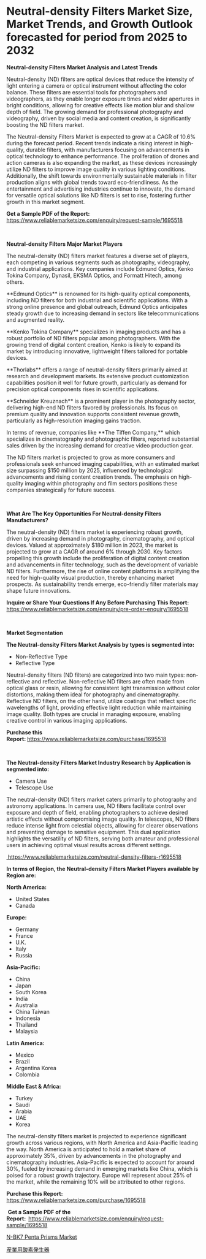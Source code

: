 <p><h1>Neutral-density Filters Market Size, Market Trends, and Growth Outlook forecasted for period from 2025 to 2032</h1></p><p><strong>Neutral-density Filters Market Analysis and Latest Trends</strong></p>
<p><p>Neutral-density (ND) filters are optical devices that reduce the intensity of light entering a camera or optical instrument without affecting the color balance. These filters are essential tools for photographers and videographers, as they enable longer exposure times and wider apertures in bright conditions, allowing for creative effects like motion blur and shallow depth of field. The growing demand for professional photography and videography, driven by social media and content creation, is significantly boosting the ND filters market.</p><p>The Neutral-density Filters Market is expected to grow at a CAGR of 10.6% during the forecast period. Recent trends indicate a rising interest in high-quality, durable filters, with manufacturers focusing on advancements in optical technology to enhance performance. The proliferation of drones and action cameras is also expanding the market, as these devices increasingly utilize ND filters to improve image quality in various lighting conditions. Additionally, the shift towards environmentally sustainable materials in filter production aligns with global trends toward eco-friendliness. As the entertainment and advertising industries continue to innovate, the demand for versatile optical solutions like ND filters is set to rise, fostering further growth in this market segment.</p></p>
<p><strong>Get a Sample PDF of the Report:&nbsp;</strong> <a href="https://www.reliablemarketsize.com/enquiry/request-sample/1695518?utm_campaign=1886&utm_medium=2&utm_source=Github&utm_content=ia&utm_term=08012025&utm_id=neutral-density-filters">https://www.reliablemarketsize.com/enquiry/request-sample/1695518</a></p>
<p>&nbsp;</p>
<p><strong>Neutral-density Filters Major Market Players</strong></p>
<p><p>The neutral-density (ND) filters market features a diverse set of players, each competing in various segments such as photography, videography, and industrial applications. Key companies include Edmund Optics, Kenko Tokina Company, Dynasil, EKSMA Optics, and Formatt Hitech, among others.</p><p>**Edmund Optics** is renowned for its high-quality optical components, including ND filters for both industrial and scientific applications. With a strong online presence and global outreach, Edmund Optics anticipates steady growth due to increasing demand in sectors like telecommunications and augmented reality.</p><p>**Kenko Tokina Company** specializes in imaging products and has a robust portfolio of ND filters popular among photographers. With the growing trend of digital content creation, Kenko is likely to expand its market by introducing innovative, lightweight filters tailored for portable devices.</p><p>**Thorlabs** offers a range of neutral-density filters primarily aimed at research and development markets. Its extensive product customization capabilities position it well for future growth, particularly as demand for precision optical components rises in scientific applications.</p><p>**Schneider Kreuznach** is a prominent player in the photography sector, delivering high-end ND filters favored by professionals. Its focus on premium quality and innovation supports consistent revenue growth, particularly as high-resolution imaging gains traction.</p><p>In terms of revenue, companies like **The Tiffen Company,** which specializes in cinematography and photographic filters, reported substantial sales driven by the increasing demand for creative video production gear. </p><p>The ND filters market is projected to grow as more consumers and professionals seek enhanced imaging capabilities, with an estimated market size surpassing $150 million by 2025, influenced by technological advancements and rising content creation trends. The emphasis on high-quality imaging within photography and film sectors positions these companies strategically for future success.</p></p>
<p>&nbsp;</p>
<p><strong>What Are The Key Opportunities For Neutral-density Filters Manufacturers?</strong></p>
<p><p>The neutral-density (ND) filters market is experiencing robust growth, driven by increasing demand in photography, cinematography, and optical devices. Valued at approximately $180 million in 2023, the market is projected to grow at a CAGR of around 6% through 2030. Key factors propelling this growth include the proliferation of digital content creation and advancements in filter technology, such as the development of variable ND filters. Furthermore, the rise of online content platforms is amplifying the need for high-quality visual production, thereby enhancing market prospects. As sustainability trends emerge, eco-friendly filter materials may shape future innovations.</p></p>
<p><strong>Inquire or Share Your Questions If Any Before Purchasing This Report:</strong> <a href="https://www.reliablemarketsize.com/enquiry/pre-order-enquiry/1695518?utm_campaign=1886&utm_medium=2&utm_source=Github&utm_content=ia&utm_term=08012025&utm_id=neutral-density-filters">https://www.reliablemarketsize.com/enquiry/pre-order-enquiry/1695518</a></p>
<p>&nbsp;</p>
<p><strong>Market Segmentation</strong></p>
<p><strong>The Neutral-density Filters Market Analysis by types is segmented into:</strong></p>
<p><ul><li>Non-Reflective Type</li><li>Reflective Type</li></ul></p>
<p><p>Neutral-density filters (ND filters) are categorized into two main types: non-reflective and reflective. Non-reflective ND filters are often made from optical glass or resin, allowing for consistent light transmission without color distortions, making them ideal for photography and cinematography. Reflective ND filters, on the other hand, utilize coatings that reflect specific wavelengths of light, providing effective light reduction while maintaining image quality. Both types are crucial in managing exposure, enabling creative control in various imaging applications.</p></p>
<p><strong>Purchase this Report:&nbsp;</strong><a href="https://www.reliablemarketsize.com/purchase/1695518?utm_campaign=1886&utm_medium=2&utm_source=Github&utm_content=ia&utm_term=08012025&utm_id=neutral-density-filters">https://www.reliablemarketsize.com/purchase/1695518</a></p>
<p>&nbsp;</p>
<p><strong>The Neutral-density Filters Market Industry Research by Application is segmented into:</strong></p>
<p><ul><li>Camera Use</li><li>Telescope Use</li></ul></p>
<p><p>The neutral-density (ND) filters market caters primarily to photography and astronomy applications. In camera use, ND filters facilitate control over exposure and depth of field, enabling photographers to achieve desired artistic effects without compromising image quality. In telescopes, ND filters reduce intense light from celestial objects, allowing for clearer observations and preventing damage to sensitive equipment. This dual application highlights the versatility of ND filters, serving both amateur and professional users in achieving optimal visual results across different settings.</p></p>
<p><a href="https://www.reliablemarketsize.com/neutral-density-filters-r1695518?utm_campaign=1886&utm_medium=2&utm_source=Github&utm_content=ia&utm_term=08012025&utm_id=neutral-density-filters">&nbsp;https://www.reliablemarketsize.com/neutral-density-filters-r1695518</a></p>
<p><strong>In terms of Region, the Neutral-density Filters Market Players available by Region are:</strong></p>
<p>
    <p> <strong> North America: </strong>
        <ul>
            <li>United States</li>
            <li>Canada</li>
        </ul>
        </p> 
    <p> <strong> Europe: </strong>
        <ul>
            <li>Germany</li>
            <li>France</li>
            <li>U.K.</li>
            <li>Italy</li>
            <li>Russia</li>
        </ul>
        </p> 
    <p> <strong> Asia-Pacific: </strong>
        <ul>
            <li>China</li>
            <li>Japan</li>
            <li>South Korea</li>
            <li>India</li>
            <li>Australia</li>
            <li>China Taiwan</li>
            <li>Indonesia</li>
            <li>Thailand</li>
            <li>Malaysia</li>
        </ul>
        </p> 
    <p> <strong> Latin America: </strong>
        <ul>
            <li>Mexico</li>
            <li>Brazil</li>
            <li>Argentina Korea</li>
            <li>Colombia</li>
        </ul>
        </p> 
    <p> <strong> Middle East & Africa: </strong>
        <ul>
            <li>Turkey</li>
            <li>Saudi</li>
            <li>Arabia</li>
            <li>UAE</li>
            <li>Korea</li>
        </ul>
    </p>
    </p>
<p><p>The neutral-density filters market is projected to experience significant growth across various regions, with North America and Asia-Pacific leading the way. North America is anticipated to hold a market share of approximately 35%, driven by advancements in the photography and cinematography industries. Asia-Pacific is expected to account for around 30%, fueled by increasing demand in emerging markets like China, which is poised for a robust growth trajectory. Europe will represent about 25% of the market, while the remaining 10% will be attributed to other regions.</p></p>
<p><strong>Purchase this Report: </strong><a href="https://www.reliablemarketsize.com/purchase/1695518?utm_campaign=1886&utm_medium=2&utm_source=Github&utm_content=ia&utm_term=08012025&utm_id=neutral-density-filters">https://www.reliablemarketsize.com/purchase/1695518</a></p>
<p>&nbsp;<strong>Get a Sample PDF of the Report:&nbsp;&nbsp;</strong><a href="https://www.reliablemarketsize.com/enquiry/request-sample/1695518?utm_campaign=1886&utm_medium=2&utm_source=Github&utm_content=ia&utm_term=08012025&utm_id=neutral-density-filters">https://www.reliablemarketsize.com/enquiry/request-sample/1695518</a></p>
<p><strong></strong></p>
<p><p><a href="https://github.com/vimar16th/Market-Research-Report-List-7/blob/main/n-bk7-penta-prisms-market.md?utm_campaign=1886&utm_medium=2&utm_source=Github&utm_content=ia&utm_term=08012025&utm_id=neutral-density-filters">N-BK7 Penta Prisms Market</a></p><p><a href="https://github.com/mohamedbakry57/Market-Research-Report-List-6/blob/main/165913929718.md?utm_campaign=1886&utm_medium=2&utm_source=Github&utm_content=ia&utm_term=08012025&utm_id=neutral-density-filters">産業用酸素発生器</a></p></p>